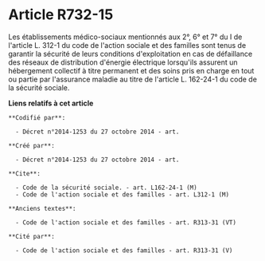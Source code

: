 # Article R732-15

Les établissements médico-sociaux mentionnés aux 2°, 6° et 7° du I de l'article L. 312-1 du code de l'action sociale et des
familles sont tenus de garantir la sécurité de leurs conditions d'exploitation en cas de défaillance des réseaux de
distribution d'énergie électrique lorsqu'ils assurent un hébergement collectif à titre permanent et des soins pris en charge
en tout ou partie par l'assurance maladie au titre de l'article L. 162-24-1 du code de la sécurité sociale.

**Liens relatifs à cet article**

	**Codifié par**:

	  - Décret n°2014-1253 du 27 octobre 2014 - art.

	**Créé par**:

	  - Décret n°2014-1253 du 27 octobre 2014 - art.

	**Cite**:

	  - Code de la sécurité sociale. - art. L162-24-1 (M)
	  - Code de l'action sociale et des familles - art. L312-1 (M)

	**Anciens textes**:

	  - Code de l'action sociale et des familles - art. R313-31 (VT)

	**Cité par**:

	  - Code de l'action sociale et des familles - art. R313-31 (V)
